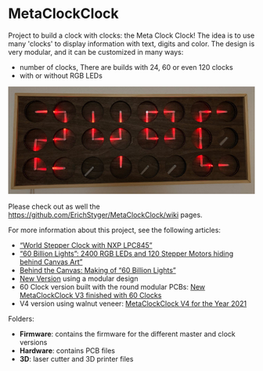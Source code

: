 # MetaClockClock
Project to build a clock with clocks: the Meta Clock Clock!
The idea is to use many 'clocks' to display information with text, digits and color. The design is very modular, and it can be customized in many ways:
- number of clocks, There are builds with 24, 60 or even 120 clocks
- with or without RGB LEDs

![Temperature](/Hardware/images/Temperature.jpg?raw=true "Temperature display")

Please check out as well the https://github.com/ErichStyger/MetaClockClock/wiki pages.

For more information about this project, see the following articles:
- [“World Stepper Clock with NXP LPC845”](https://mcuoneclipse.com/2019/11/24/world-stepper-clock-with-nxp-lpc845/)
- [“60 Billion Lights”: 2400 RGB LEDs and 120 Stepper Motors hiding behind Canvas Art”](https://mcuoneclipse.com/2020/05/24/60-billion-lights-2400-rgb-leds-and-120-stepper-motors-hiding-behind-canvas-art/)
- [Behind the Canvas: Making of “60 Billion Lights”](https://mcuoneclipse.com/2020/06/07/behind-the-canvas-making-of-60-billion-lights/)
- [New Version](https://mcuoneclipse.com/2020/07/19/new-version/) using a modular design
- 60 Clock version built with the round modular PCBs: [New MetaClockClock V3 finished with 60 Clocks](https://mcuoneclipse.com/2020/12/26/new-metaclockclock-v3-finished-with-60-clocks/)
- V4 version using walnut veneer: [MetaClockClock V4 for the Year 2021](https://mcuoneclipse.com/2021/01/01/metaclockclock-v4-for-the-year-2021/)


Folders:
- **Firmware**: contains the firmware for the different master and clock versions
- **Hardware**: contains PCB files
- **3D**: laser cutter and 3D printer files
